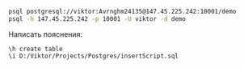 ```bash
psql postgresql://viktor:Avrnghm24135@147.45.225.242:10001/demo
psql -h 147.45.225.242 -p 10001 -U viktor -d demo
```
Написать пояснения:
```
\h create table
\i D:/Viktor/Projects/Postgres/insertScript.sql
```


